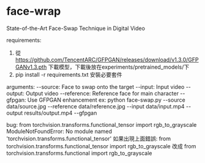 # face-wrap
State-of-the-Art Face-Swap Technique in Digital Video

requirements:
1. 從 https://github.com/TencentARC/GFPGAN/releases/download/v1.3.0/GFPGANv1.3.pth 下載模型，下載後放在experiments/pretrained_models/下
2. pip install -r requirements.txt 安裝必要套件

arguments:
--source: Face to swap onto the target
--input: Input video
--output: Output video
--reference: Reference face for main character
--gfpgan: Use GFPGAN enhancement
ex: python face-swap.py --source data/source.jpg --reference data/reference.jpg --input data/input.mp4 --output results/output.mp4 --gfpgan

bug:
from torchvision.transforms.functional_tensor import rgb_to_grayscale
ModuleNotFoundError: No module named 'torchvision.transforms.functional_tensor'
如果出現上面錯誤:
from torchvision.transforms.functional_tensor import rgb_to_grayscale
改成
from torchvision.transforms.functional import rgb_to_grayscale